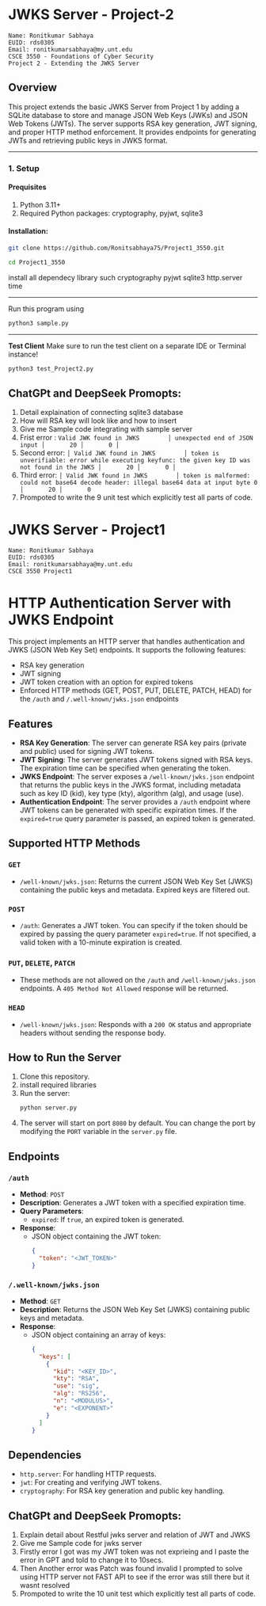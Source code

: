 

# JWKS Server - Project-2

```
Name: Ronitkumar Sabhaya
EUID: rds0305
Email: ronitkumarsabhaya@my.unt.edu
CSCE 3550 - Foundations of Cyber Security
Project 2 - Extending the JWKS Server
```

## Overview

This project extends the basic JWKS Server from Project 1 by adding a SQLite database to store and manage JSON Web Keys (JWKs) and JSON Web Tokens (JWTs). The server supports RSA key generation, JWT signing, and proper HTTP method enforcement. It provides endpoints for generating JWTs and retrieving public keys in JWKS format.

---

### 1. Setup
#### Prequisites
1. Python 3.11+
2. Required Python packages: cryptography, pyjwt, sqlite3

#### Installation: 

```bash
git clone https://github.com/Ronitsabhaya75/Project1_3550.git
``` 

```bash
cd Project1_3550
```

install all dependecy library such cryptography pyjwt sqlite3 http.server time


--------------------------------------------------------------------------------

Run this program using
```bash
python3 sample.py
```

--------------------------------------------------------------------------------

**Test Client**
Make sure to run the test client on a separate IDE or Terminal instance!
```bash
python3 test_Project2.py 
```

## ChatGPt and DeepSeek Promopts:
1.  Detail explaination of connecting sqlite3 database
2.  How will RSA key will look like and how to insert 
3.  Give me Sample code integrating with sample server
4.  Frist error : ```Valid JWK found in JWKS        │ unexpected end of JSON input │       20 │       0 │```
5.  Second error: ```│ Valid JWK found in JWKS        │ token is unverifiable: error while executing keyfunc: the given key ID was not found in the JWKS │       20 │       0 │```
6.  Third error: ```│ Valid JWK found in JWKS        │ token is malformed: could not base64 decode header: illegal base64 data at input byte 0 │       20 │       0 ```
7.  Prompoted to write the 9 unit test which explicitly test all parts of code.




# JWKS Server -  Project1
```
Name: Ronitkumar Sabhaya
EUID: rds0305
Email: ronitkumarsabhaya@my.unt.edu
CSCE 3550 Project1
```

# HTTP Authentication Server with JWKS Endpoint

This project implements an HTTP server that handles authentication and JWKS (JSON Web Key Set) endpoints. It supports the following features:

- RSA key generation
- JWT signing
- JWT token creation with an option for expired tokens
- Enforced HTTP methods (GET, POST, PUT, DELETE, PATCH, HEAD) for the `/auth` and `/.well-known/jwks.json` endpoints

## Features

- **RSA Key Generation**: The server can generate RSA key pairs (private and public) used for signing JWT tokens.
- **JWT Signing**: The server generates JWT tokens signed with RSA keys. The expiration time can be specified when generating the token.
- **JWKS Endpoint**: The server exposes a `/well-known/jwks.json` endpoint that returns the public keys in the JWKS format, including metadata such as key ID (kid), key type (kty), algorithm (alg), and usage (use).
- **Authentication Endpoint**: The server provides a `/auth` endpoint where JWT tokens can be generated with specific expiration times. If the `expired=true` query parameter is passed, an expired token is generated.

## Supported HTTP Methods

### `GET`

- `/well-known/jwks.json`: Returns the current JSON Web Key Set (JWKS) containing the public keys and metadata. Expired keys are filtered out.
  
### `POST`

- `/auth`: Generates a JWT token. You can specify if the token should be expired by passing the query parameter `expired=true`. If not specified, a valid token with a 10-minute expiration is created.

### `PUT`, `DELETE`, `PATCH`

- These methods are not allowed on the `/auth` and `/well-known/jwks.json` endpoints. A `405 Method Not Allowed` response will be returned.

### `HEAD`

- `/well-known/jwks.json`: Responds with a `200 OK` status and appropriate headers without sending the response body.

## How to Run the Server

1. Clone this repository.
2. install required libraries
3. Run the server:
    ```bash
    python server.py
    ```
4. The server will start on port `8080` by default. You can change the port by modifying the `PORT` variable in the `server.py` file.

## Endpoints

### `/auth`
- **Method**: `POST`
- **Description**: Generates a JWT token with a specified expiration time.
- **Query Parameters**:
  - `expired`: If `true`, an expired token is generated.
- **Response**:
  - JSON object containing the JWT token:
    ```json
    {
      "token": "<JWT_TOKEN>"
    }
    ```

### `/.well-known/jwks.json`
- **Method**: `GET`
- **Description**: Returns the JSON Web Key Set (JWKS) containing public keys and metadata.
- **Response**:
  - JSON object containing an array of keys:
    ```json
    {
      "keys": [
        {
          "kid": "<KEY_ID>",
          "kty": "RSA",
          "use": "sig",
          "alg": "RS256",
          "n": "<MODULUS>",
          "e": "<EXPONENT>"
        }
      ]
    }
    ```

## Dependencies

- `http.server`: For handling HTTP requests.
- `jwt`: For creating and verifying JWT tokens.
- `cryptography`: For RSA key generation and public key handling.



## ChatGPt and DeepSeek Promopts:
1.  Explain detail about Restful jwks server and relation of JWT and JWKS 
2.  Give me Sample code for jwks server
3.  Firstly error I got was my JWT token was not exprieing and I paste the error in GPT and told to change it to 10secs.
4.  Then Another error was Patch was found invalid I prompted to solve using HTTP server not FAST API to see if the error was still there but it wasnt resolved
5.  Prompoted to write the 10 unit test which explicitly test all parts of code.
